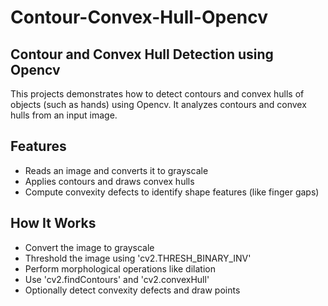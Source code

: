 # Contour-Convex-Hull-Opencv
## Contour and Convex Hull Detection using Opencv
This projects demonstrates how to detect contours and convex hulls of objects (such as hands) using Opencv. It analyzes contours and convex hulls from an input image.
## Features
- Reads an image and converts it to grayscale
- Applies contours and draws convex hulls
- Compute convexity defects to identify shape features (like finger gaps)
## How It Works
- Convert the image to grayscale
- Threshold the image using 'cv2.THRESH_BINARY_INV'
- Perform morphological operations like dilation
- Use 'cv2.findContours' and 'cv2.convexHull'
- Optionally detect convexity defects and draw points
